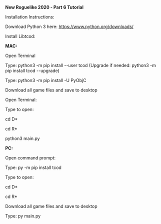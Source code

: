 **New Roguelike 2020 - Part 6 Tutorial**

Installation Instructions:

Download Python 3 here: https://www.python.org/downloads/

Install Libtcod:

**MAC:**

Open Terminal

Type: python3 -m pip install --user tcod
(Upgrade if needed: python3 -m pip install tcod --upgrade)

Type: python3 -m pip install -U PyObjC

Download all game files and save to desktop

Open Terminal:

Type to open:

cd D*

cd R*

python3 main.py


**PC:**

Open command prompt:

Type: py -m pip install tcod

Type to open:

cd D*

cd R*

Download all game files and save to desktop

Type: py main.py
